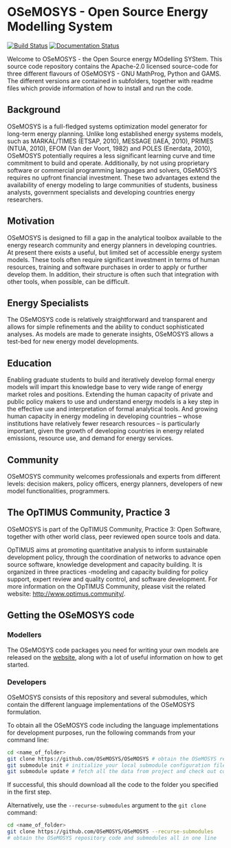 # OSeMOSYS - Open Source Energy Modelling System

[![Build Status](https://travis-ci.com/OSeMOSYS/OSeMOSYS.svg?branch=master)](https://travis-ci.com/OSeMOSYS/OSeMOSYS)
[![Documentation Status](https://readthedocs.org/projects/osemosys/badge/?version=latest)](https://osemosys.readthedocs.io/en/latest/?badge=latest)

Welcome to OSeMOSYS - the Open Source energy MOdelling SYStem. This source code
repository contains the Apache-2.0 licensed source-code for three different
flavours of OSeMOSYS - GNU MathProg, Python and GAMS.
The different versions are contained in subfolders, together with readme files
which provide information of how to install and run the code.

## Background

OSeMOSYS is a full-fledged systems optimization model generator for long-term
energy planning.
Unlike long established energy systems models,
such as MARKAL/TIMES (ETSAP, 2010), MESSAGE (IAEA, 2010), PRIMES (NTUA, 2010),
EFOM (Van der Voort, 1982) and POLES (Enerdata, 2010),
OSeMOSYS potentially requires a less significant learning curve and time
commitment to build and operate. 
Additionally, by not using proprietary software or commercial programming
languages and solvers, OSeMOSYS requires no upfront financial investment.
These two advantages extend the availability of energy modeling 
to large communities of students, business analysts, government specialists
and developing countries energy researchers.

## Motivation

OSeMOSYS is designed to fill a gap in the analytical toolbox available to the energy research community and energy planners in developing countries. At present there exists a useful, but limited set of accessible energy system models. These tools often require significant investment in terms of human resources, training and software purchases in order to apply or further develop them. In addition, their structure is often such that integration with other tools, when possible, can be difficult.

## Energy Specialists

The OSeMOSYS code is relatively straightforward and transparent and allows for simple refinements and the ability to conduct sophisticated analyses. As models are made to generate insights, OSeMOSYS allows a test-bed for new energy model developments.

## Education

Enabling graduate students to build and iteratively develop formal energy models will impart this knowledge base to very wide range of energy market roles and positions. Extending the human capacity of private and public policy makers to use and understand energy models is a key step in the effective use and interpretation of formal analytical tools. And growing human capacity in energy modeling in developing countries – whose institutions have relatively fewer research resources – is particularly important, given the growth of developing countries in energy related emissions, resource use, and demand for energy services. 

## Community

OSeMOSYS community welcomes professionals and experts from different levels: decision makers, policy officers, energy planners, developers of new model functionalities, programmers.

## The OpTIMUS Community, Practice 3

OSeMOSYS is part of the OpTIMUS Community, Practice 3: Open Software, together with other world class, peer reviewed open source tools and data. 

OpTIMUS aims at promoting quantitative analysis to inform sustainable development policy, through the coordination of networks to advance open source software, knowledge development and capacity building. It is organized in three practices -modeling and capacity building for policy support, expert review and quality control, and software development. 
For more information on the OpTIMUS Community, please visit the related website: http://www.optimus.community/.


## Getting the OSeMOSYS code

### Modellers

The OSeMOSYS code packages you need for writing your own models are released on the
[website](http://www.osemosys.org/get-started.html), along with a lot of useful
information on how to get started.

### Developers

OSeMOSYS consists of this repository and several submodules, which contain the different language implementations of
the OSeMOSYS formulation.

To obtain all the OSeMOSYS code including the language implementations 
for development purposes, run the following commands from your command line:

```bash
cd <name_of_folder>
git clone https://github.com/OSeMOSYS/OSeMOSYS # obtain the OSeMOSYS repository code
git submodule init # initialize your local submodule configuration file
git submodule update # fetch all the data from project and check out correct commit
```

If successful, this should download all the code to the folder you specified in
the first step.

Alternatively, use the `--recurse-submodules` argument to the `git clone` command:

```bash
cd <name_of_folder>
git clone https://github.com/OSeMOSYS/OSeMOSYS --recurse-submodules
# obtain the OSeMOSYS repository code and submodules all in one line
```
